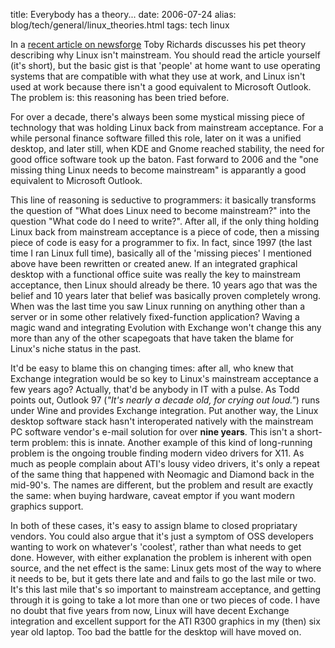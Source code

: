 title: Everybody has a theory...
date: 2006-07-24
alias: blog/tech/general/linux_theories.html
tags: tech linux

In a <a
href="http://os.newsforge.com/article.pl?sid=06/07/17/1535230">recent
article on newsforge</a> Toby Richards discusses his pet theory
describing why Linux isn't mainstream. You should read the article
yourself (it's short), but the basic gist is that 'people' at home
want to use operating systems that are compatible with what they use
at work, and Linux isn't used at work because there isn't a good
equivalent to Microsoft Outlook. The problem is: this reasoning has
been tried before.

For over a decade, there's always been some mystical missing piece of
technology that was holding Linux back from mainstream acceptance. For
a while personal finance software filled this role, later on it was a
unified desktop, and later still, when KDE and Gnome reached
stability, the need for good office software took up the baton. Fast
forward to 2006 and the "one missing thing Linux needs to become
mainstream" is apparantly a good equivalent to Microsoft Outlook. 

This line of reasoning is seductive to programmers: it basically
transforms the question of "What does Linux need to become
mainstream?" into the question "What code do I need to write?". After
all, if the only thing holding Linux back from mainstream acceptance
is a piece of code, then a missing piece of code is easy for a
programmer to fix. In fact, since 1997 (the last time I ran Linux full
time), basically all of the 'missing pieces' I mentioned above have
been rewritten or created anew. If an integrated graphical desktop
with a functional office suite was really the key to mainstream
acceptance, then Linux should already be there. 10 years ago that was
the belief and 10 years later that belief was basically proven
completely wrong. When was the last time you saw Linux running on
anything other than a server or in some other relatively
fixed-function application? Waving a magic wand and integrating
Evolution with Exchange won't change this any more than any of the
other scapegoats that have taken the blame for Linux's niche status in
the past.

It'd be easy to blame this on changing times: after all, who knew that
Exchange integration would be so key to Linux's mainstream acceptance
a few years ago? Actually, that'd be anybody in IT with a pulse. As
Todd points out, Outlook 97 (<i>"It's nearly a decade old, for crying
out loud."</i>) runs under Wine and provides Exchange integration. Put
another way, the Linux desktop software stack hasn't interoperated
natively with the mainstream PC software vendor's e-mail solution for
over <b>nine years</b>. This isn't a short-term problem: this is
innate. Another example of this kind of long-running problem is the
ongoing trouble finding modern video drivers for X11. As much as
people complain about ATI's lousy video drivers, it's only a repeat of
the same thing that happened with Neomagic and Diamond back in the
mid-90's. The names are different, but the problem and result are
exactly the same: when buying hardware, caveat emptor if you want
modern graphics support.

In both of these cases, it's easy to assign blame to closed
propriatary vendors. You could also argue that it's just a symptom of
OSS developers wanting to work on whatever's 'coolest', rather than
what needs to get done. However, with either explanation the problem
is inherent with open source, and the net effect is the same: Linux
gets most of the way to where it needs to be, but it gets there late
and and fails to go the last mile or two. It's this last mile that's
so important to mainstream acceptance, and getting through it is going
to take a lot more than one or two pieces of code. I have no doubt
that five years from now, Linux will have decent Exchange integration
and excellent support for the ATI R300 graphics in my (then) six year
old laptop.  Too bad the battle for the desktop will have moved on.

